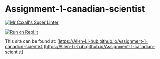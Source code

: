 # Assignment-1-canadian-scientist

[![Mr Coxall's Super Linter](https://github.com/Allen-Li-hub/Assignment-1-canadian-scientist/workflows/Mr%20Coxall's%20Super%20Linter/badge.svg)](https://github.com/Allen-Li-hub/Assignment-1-canadian-scientist/actions/)

[![Run on Repl.it](https://repl.it/badge/github/Allen-Li-hub/Assignment-1-canadian-scientist)](https://repl.it/github/Allen-Li-hub/Assignment-1-canadian-scientist)

This site can be found at: [https://Allen-Li-hub.github.io/Assignment-1-canadian-scientist](https://Allen-Li-hub.github.io/Assignment-1-canadian-scientist)
